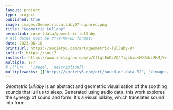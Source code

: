 ```yaml
---
layout: project
type: project
published: true
image: images/GeometricLullaby07-squared.png
title: "Geometric Lullaby"
permalink: insertdata/geometric-lullaby
# All dates must be YYYY-MM-DD format!
date: 2023-06-18
printsurl: https://society6.com/art/geometric-lullaby-07
kofiurl: https://soci7
instaurl: https://www.instagram.com/p/CflqtEnDzVC/?igshid=MDJmNzVkMjY=
multiple: 1/7
# [['url', 'image', 'description]]
multipleworks: [['https://society6.com/art/sound-of-data-02', '/images/GeometricLullaby01-squared.png', 'Geometric Lullaby 1/7'], ['https://society6.com/art/geometric-lullaby-01', '/images/GeometricLullaby05-squared.png', 'Geometric Lullaby 5/7']]
---
```


*Geometric Lullaby* is an abstract and geometric visualisation of the soothing sounds that lull us to sleep. Generated using audio data, this work explores the synergy of sound and form. It's a visual lullaby, which translates sound into form.

